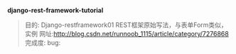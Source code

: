 <b>django-rest-framework-tutorial</b>
>目的: Django-restframework01 REST框架原始写法，与表单Form类似，实例
>网址:http://blog.csdn.net/runnoob_1115/article/category/7276868
>完成度:
>bug: